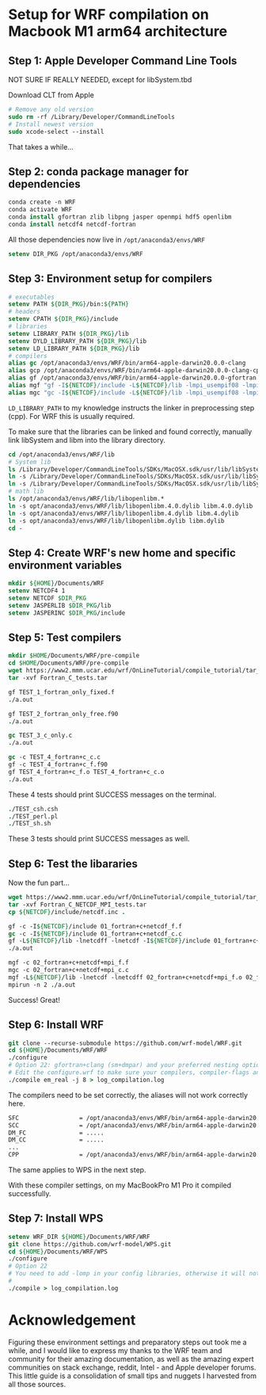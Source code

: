 # Setup for WRF compilation on Macbook M1 arm64 architecture

## Step 1: Apple Developer Command Line Tools

NOT SURE IF REALLY NEEDED, except for libSystem.tbd

Download CLT from Apple
```tcsh
# Remove any old version
sudo rm -rf /Library/Developer/CommandLineTools
# Install newest version
sudo xcode-select --install
```
That takes a while...

## Step 2: conda package manager for dependencies

```tcsh
conda create -n WRF
conda activate WRF
conda install gfortran zlib libpng jasper openmpi hdf5 openlibm
conda install netcdf4 netcdf-fortran
```

All those dependencies now live in `/opt/anaconda3/envs/WRF`

```tcsh
setenv DIR_PKG /opt/anaconda3/envs/WRF
```

## Step 3: Environment setup for compilers

```tcsh
# executables
setenv PATH ${DIR_PKG}/bin:${PATH}
# headers
setenv CPATH ${DIR_PKG}/include
# libraries
setenv LIBRARY_PATH ${DIR_PKG}/lib
setenv DYLD_LIBRARY_PATH ${DIR_PKG}/lib
setenv LD_LIBRARY_PATH ${DIR_PKG}/lib
# compilers
alias gc /opt/anaconda3/envs/WRF/bin/arm64-apple-darwin20.0.0-clang
alias gcp /opt/anaconda3/envs/WRF/bin/arm64-apple-darwin20.0.0-clang-cpp
alias gf /opt/anaconda3/envs/WRF/bin/arm64-apple-darwin20.0.0-gfortran
alias mgf "gf -I${NETCDF}/include -L${NETCDF}/lib -lmpi_usempif08 -lmpi_usempi_ignore_tkr -lmpi_mpifh -lmpi"
alias mgc "gc -I${NETCDF}/include -L${NETCDF}/lib -lmpi_usempif08 -lmpi_usempi_ignore_tkr -lmpi_mpifh -lmpi -Wno-unused-command-line-argument"
```

`LD_LIBRARY_PATH` to my knowledge instructs the linker in preprocessing step (cpp). For WRF this is usually required.

To make sure that the libraries can be linked and found correctly, manually link libSystem and libm into the library directory.

```tcsh
cd /opt/anaconda3/envs/WRF/lib
# System lib
ls /Library/Developer/CommandLineTools/SDKs/MacOSX.sdk/usr/lib/libSystem*
ln -s /Library/Developer/CommandLineTools/SDKs/MacOSX.sdk/usr/lib/libSystem.tbd libSystem.tbd
ln -s /Library/Developer/CommandLineTools/SDKs/MacOSX.sdk/usr/lib/libSystem_asan.tbd libSystem_asan.tbd
# math lib
ls /opt/anaconda3/envs/WRF/lib/libopenlibm.*
ln -s opt/anaconda3/envs/WRF/lib/libopenlibm.4.0.dylib libm.4.0.dylib
ln -s opt/anaconda3/envs/WRF/lib/libopenlibm.4.dylib libm.4.dylib
ln -s opt/anaconda3/envs/WRF/lib/libopenlibm.dylib libm.dylib
cd -
```

## Step 4: Create WRF's new home and specific environment variables

```tcsh
mkdir ${HOME}/Documents/WRF
setenv NETCDF4 1
setenv NETCDF $DIR_PKG
setenv JASPERLIB $DIR_PKG/lib
setenv JASPERINC $DIR_PKG/include
```

## Step 5: Test compilers

```tcsh
mkdir $HOME/Documents/WRF/pre-compile
cd $HOME/Documents/WRF/pre-compile
wget https://www2.mmm.ucar.edu/wrf/OnLineTutorial/compile_tutorial/tar_files/Fortran_C_tests.tar
tar -xvf Fortran_C_tests.tar

gf TEST_1_fortran_only_fixed.f
./a.out

gf TEST_2_fortran_only_free.f90
./a.out

gc TEST_3_c_only.c
./a.out

gc -c TEST_4_fortran+c_c.c
gf -c TEST_4_fortran+c_f.f90
gf TEST_4_fortran+c_f.o TEST_4_fortran+c_c.o
./a.out
```

These 4 tests should print SUCCESS messages on the terminal.

```tcsh
./TEST_csh.csh
./TEST_perl.pl
./TEST_sh.sh
```

These 3 tests should print SUCCESS messages as well.

## Step 6: Test the libararies

Now the fun part...
```tcsh
wget https://www2.mmm.ucar.edu/wrf/OnLineTutorial/compile_tutorial/tar_files/Fortran_C_NETCDF_MPI_tests.tar
tar -xvf Fortran_C_NETCDF_MPI_tests.tar
cp ${NETCDF}/include/netcdf.inc .

gf -c -I${NETCDF}/include 01_fortran+c+netcdf_f.f
gc -c -I${NETCDF}/include 01_fortran+c+netcdf_c.c
gf -L${NETCDF}/lib -lnetcdff -lnetcdf -I${NETCDF}/include 01_fortran+c+netcdf_f.o 01_fortran+c+netcdf_c.o
./a.out

mgf -c 02_fortran+c+netcdf+mpi_f.f
mgc -c 02_fortran+c+netcdf+mpi_c.c
mgf -L${NETCDF}/lib -lnetcdf -lnetcdff 02_fortran+c+netcdf+mpi_f.o 02_fortran+c+netcdf+mpi_c.o
mpirun -n 2 ./a.out
```

Success! Great!

## Step 6: Install WRF
```tcsh
git clone --recurse-submodule https://github.com/wrf-model/WRF.git
cd ${HOME}/Documents/WRF/WRF
./configure
# Option 22: gfortran+clang (sm+dmpar) and your preferred nesting option
# Edit the configure.wrf to make sure your compilers, compiler-flags and environment settings are correct. See below.
./compile em_real -j 8 > log_compilation.log
```

The compilers need to be set correctly, the aliases will not work correctly here.

```bash
SFC                 = /opt/anaconda3/envs/WRF/bin/arm64-apple-darwin20.0.0-gfortran
SCC                 = /opt/anaconda3/envs/WRF/bin/arm64-apple-darwin20.0.0-clang
DM_FC               = .....
DM_CC               = .....
...
CPP                 = /opt/anaconda3/envs/WRF/bin/arm64-apple-darwin20.0.0-clang-cpp -P -traditional
```
The same applies to WPS in the next step.

With these compiler settings, on my MacBookPro M1 Pro it compiled successfully.

## Step 7: Install WPS

```tcsh
setenv WRF_DIR ${HOME}/Documents/WRF/WRF
git clone https://github.com/wrf-model/WPS.git
cd ${HOME}/Documents/WRF/WPS
./configure
# Option 22
# You need to add -lomp in your config libraries, otherwise it will not work.
#
./compile > log_compilation.log
```

# Acknowledgement

Figuring these environment settings and preparatory steps out took me a while, and I would like to express my thanks to the WRF team and community for their amazing documentation, as well as the amazing expert communities on stack exchange, reddit, Intel - and Apple developer forums.
This little guide is a consolidation of small tips and nuggets I harvested from all those sources.
